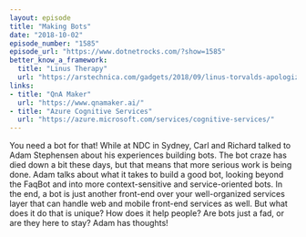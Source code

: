 ```yaml
---
layout: episode
title: "Making Bots"
date: "2018-10-02"
episode_number: "1585"
episode_url: "https://www.dotnetrocks.com/?show=1585"
better_know_a_framework:
  title: "Linus Therapy"
  url: "https://arstechnica.com/gadgets/2018/09/linus-torvalds-apologizes-for-years-of-being-a-jerk-takes-time-off-to-learn-empathy/"
links:
- title: "QnA Maker"
  url: "https://www.qnamaker.ai/"
- title: "Azure Cognitive Services"
  url: "https://azure.microsoft.com/services/cognitive-services/"
---
```


You need a bot for that! While at NDC in Sydney, Carl and Richard talked to Adam Stephensen about his experiences building bots. The bot craze has died down a bit these days, but that means that more serious work is being done. Adam talks about what it takes to build a good bot, looking beyond the FaqBot and into more context-sensitive and service-oriented bots. In the end, a bot is just another front-end over your well-organized services layer that can handle web and mobile front-end services as well. But what does it do that is unique? How does it help people? Are bots just a fad, or are they here to stay? Adam has thoughts!
